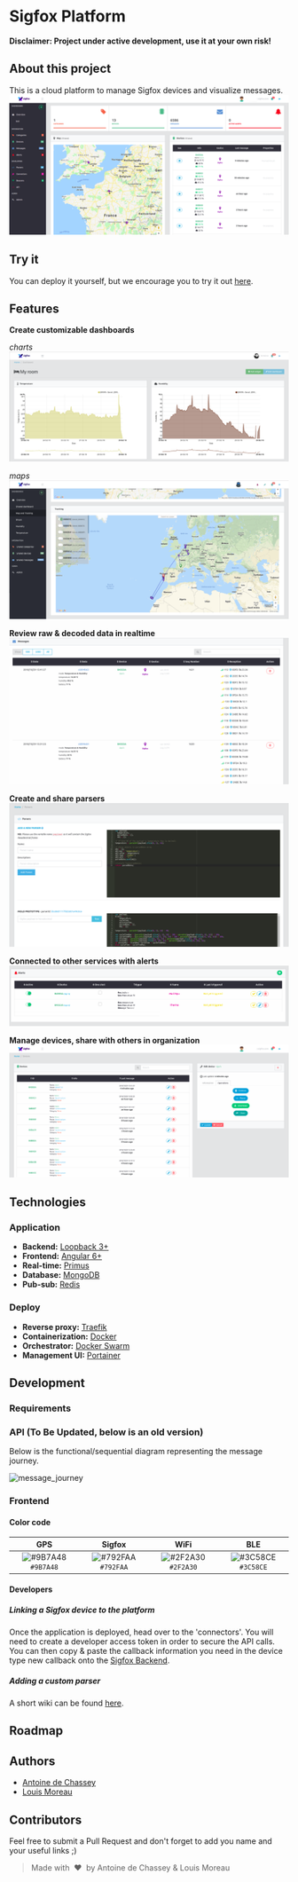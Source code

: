 # Sigfox Platform

**Disclaimer: Project under active development, use it at your own risk!**

## About this project
This is a cloud platform to manage Sigfox devices and visualize messages.
![overview](doc/img/overview.png)

## Try it
You can deploy it yourself, but we encourage you to try it out [here](https://try.iotagency.sigfox.com).

## Features  

**Create customizable dashboards**

*charts*
![dashboard_temp_hum](doc/img/dashboard_temp_hum.png)

*maps*
![tracking](doc/img/dashboard_tracking.png)

**Review raw & decoded data in realtime**
![message](doc/img/message.png)

**Create and share parsers**
![parser](doc/img/parser.png)

**Connected to other services with alerts**
![alert](doc/img/alert.png)

**Manage devices, share with others in organization**
![device](doc/img/device.png)

## Technologies

### Application

 * **Backend:** [Loopback 3+](https://loopback.io/)
 * **Frontend:** [Angular 6+](https://angular.io/)
 * **Real-time:** [Primus](https://github.com/primus/primus)
 * **Database:** [MongoDB](https://www.mongodb.com/en)
 * **Pub-sub:** [Redis](https://redis.io/)
 
 ### Deploy
 
 * **Reverse proxy:** [Traefik](https://traefik.io/)
 * **Containerization:** [Docker](https://www.docker.com/)
 * **Orchestrator:** [Docker Swarm](https://docs.docker.com/engine/swarm/)
 * **Management UI:** [Portainer](https://portainer.io/)

## Development

### Requirements

### API (To Be Updated, below is an old version)

Below is the functional/sequential diagram representing the message journey.

![message_journey](doc/img/message-journey.png)

### Frontend

#### Color code

| GPS | Sigfox | WiFi | BLE |
| :-------: | :-------: | :-------:	| :-------: |
| ![#9B7A48](https://placehold.it/15/9B7A48/000000?text=+) `#9B7A48` | ![#792FAA](https://placehold.it/15/792FAA/000000?text=+) `#792FAA` | ![#2F2A30](https://placehold.it/15/2f2A30/000000?text=+) `#2F2A30` | ![#3C58CE](https://placehold.it/15/3C58CE/000000?text=+) `#3C58CE` |

#### Developers

##### Linking a Sigfox device to the platform

Once the application is deployed, head over to the 'connectors'. You will need to create a developer access token in order to secure the API calls. You can then copy & paste the callback information you need in the device type new callback onto the [Sigfox Backend](https://backend.sigfox.com/).

##### Adding a custom parser

A short wiki can be found [here](https://github.com/IoT-Makers/sigfox-platform/wiki/Adding-a-custom-parser).

## Roadmap


## Authors

* [Antoine de Chassey](https://github.com/AntoinedeChassey)
* [Louis Moreau](https://github.com/luisomoreau)

## Contributors

Feel free to submit a Pull Request and don't forget to add you name and your useful links ;)

> Made with &nbsp;:heart:&nbsp; by Antoine de Chassey & Louis Moreau
